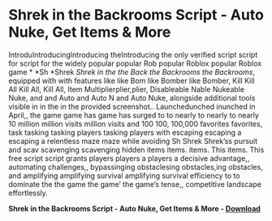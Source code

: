 <h1>Shrek in the Backrooms Script - Auto Nuke, Get Items & More</h1>

IntroduIntroducingIntroducing theIntroducing the only verified script script for script for the widely popular popular Rob popular Roblox popular Roblox game * *Sh *Shrek *Shrek in the the Back the Backrooms the Backrooms*, equipped with with features like like Bom like Bomber like Bomber, Kill Kill All Kill All, Kill All, Item Multiplierplier,plier, Disableable Nable Nukeable Nuke, and and Auto and Auto N and Auto Nuke, alongside additional tools visible in in the in the provided screenshot.. Launchedunched inunched in April,, the game game has game has surged to to nearly to nearly  to nearly 10 million million visits million visits and  100 100, 100,000 favorites favorites, task tasking tasking players tasking players with escaping escaping a escaping a relentless maze maze while avoiding Sh Shrek Shrek’ss pursuit and scav scavenging scavenging hidden items items. items. This items. This free script script grants players players a players a decisive advantage,, automating challenges,, bypassinging obstaclesing obstacles,ing obstacles, and amplifying amplifying survival amplifying survival efficiency to to dominate the the game the game’ the game’s tense,, competitive landscape effortlessly.

**Shrek in the Backrooms Script - Auto Nuke, Get Items &amp; More - [Download](https://www.dlgram.com/public/files/api.php?shortened=t64Fx9)**


